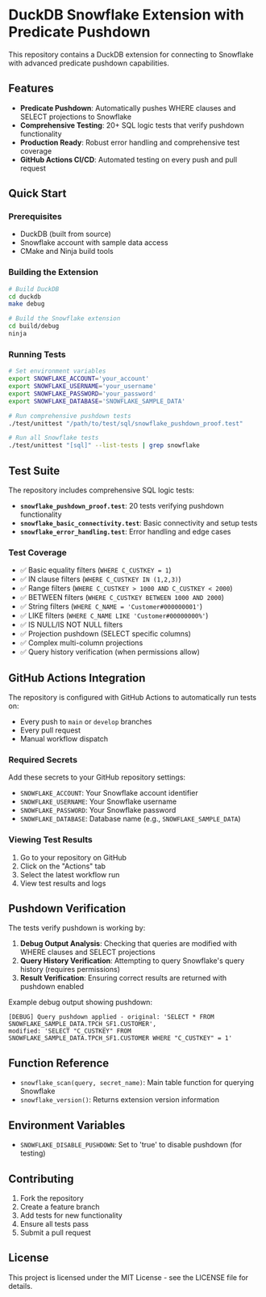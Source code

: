 # DuckDB Snowflake Extension with Predicate Pushdown

This repository contains a DuckDB extension for connecting to Snowflake with advanced predicate pushdown capabilities.

## Features

- **Predicate Pushdown**: Automatically pushes WHERE clauses and SELECT projections to Snowflake
- **Comprehensive Testing**: 20+ SQL logic tests that verify pushdown functionality
- **Production Ready**: Robust error handling and comprehensive test coverage
- **GitHub Actions CI/CD**: Automated testing on every push and pull request

## Quick Start

### Prerequisites

- DuckDB (built from source)
- Snowflake account with sample data access
- CMake and Ninja build tools

### Building the Extension

```bash
# Build DuckDB
cd duckdb
make debug

# Build the Snowflake extension
cd build/debug
ninja
```

### Running Tests

```bash
# Set environment variables
export SNOWFLAKE_ACCOUNT='your_account'
export SNOWFLAKE_USERNAME='your_username'
export SNOWFLAKE_PASSWORD='your_password'
export SNOWFLAKE_DATABASE='SNOWFLAKE_SAMPLE_DATA'

# Run comprehensive pushdown tests
./test/unittest "/path/to/test/sql/snowflake_pushdown_proof.test"

# Run all Snowflake tests
./test/unittest "[sql]" --list-tests | grep snowflake
```

## Test Suite

The repository includes comprehensive SQL logic tests:

- **`snowflake_pushdown_proof.test`**: 20 tests verifying pushdown functionality
- **`snowflake_basic_connectivity.test`**: Basic connectivity and setup tests
- **`snowflake_error_handling.test`**: Error handling and edge cases

### Test Coverage

- ✅ Basic equality filters (`WHERE C_CUSTKEY = 1`)
- ✅ IN clause filters (`WHERE C_CUSTKEY IN (1,2,3)`)
- ✅ Range filters (`WHERE C_CUSTKEY > 1000 AND C_CUSTKEY < 2000`)
- ✅ BETWEEN filters (`WHERE C_CUSTKEY BETWEEN 1000 AND 2000`)
- ✅ String filters (`WHERE C_NAME = 'Customer#000000001'`)
- ✅ LIKE filters (`WHERE C_NAME LIKE 'Customer#00000000%'`)
- ✅ IS NULL/IS NOT NULL filters
- ✅ Projection pushdown (SELECT specific columns)
- ✅ Complex multi-column projections
- ✅ Query history verification (when permissions allow)

## GitHub Actions Integration

The repository is configured with GitHub Actions to automatically run tests on:

- Every push to `main` or `develop` branches
- Every pull request
- Manual workflow dispatch

### Required Secrets

Add these secrets to your GitHub repository settings:

- `SNOWFLAKE_ACCOUNT`: Your Snowflake account identifier
- `SNOWFLAKE_USERNAME`: Your Snowflake username
- `SNOWFLAKE_PASSWORD`: Your Snowflake password
- `SNOWFLAKE_DATABASE`: Database name (e.g., `SNOWFLAKE_SAMPLE_DATA`)

### Viewing Test Results

1. Go to your repository on GitHub
2. Click on the "Actions" tab
3. Select the latest workflow run
4. View test results and logs

## Pushdown Verification

The tests verify pushdown is working by:

1. **Debug Output Analysis**: Checking that queries are modified with WHERE clauses and SELECT projections
2. **Query History Verification**: Attempting to query Snowflake's query history (requires permissions)
3. **Result Verification**: Ensuring correct results are returned with pushdown enabled

Example debug output showing pushdown:
```
[DEBUG] Query pushdown applied - original: 'SELECT * FROM SNOWFLAKE_SAMPLE_DATA.TPCH_SF1.CUSTOMER', 
modified: 'SELECT "C_CUSTKEY" FROM SNOWFLAKE_SAMPLE_DATA.TPCH_SF1.CUSTOMER WHERE "C_CUSTKEY" = 1'
```

## Function Reference

- `snowflake_scan(query, secret_name)`: Main table function for querying Snowflake
- `snowflake_version()`: Returns extension version information

## Environment Variables

- `SNOWFLAKE_DISABLE_PUSHDOWN`: Set to 'true' to disable pushdown (for testing)

## Contributing

1. Fork the repository
2. Create a feature branch
3. Add tests for new functionality
4. Ensure all tests pass
5. Submit a pull request

## License

This project is licensed under the MIT License - see the LICENSE file for details.